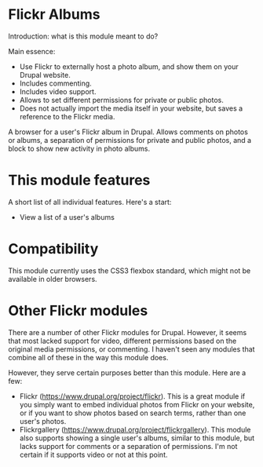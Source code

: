 # Flickr Albums
Introduction: what is this module meant to do?

Main essence:
- Use Flickr to externally host a photo album, and show them on your Drupal website.
- Includes commenting.
- Includes video support.
- Allows to set different permissions for private or public photos.
- Does not actually import the media itself in your website, but saves a reference to the Flickr media.

A browser for a user's Flickr album in Drupal. Allows comments on photos or albums, a separation of permissions for private and public photos, and a block to show new activity in photo albums.

# This module features
A short list of all individual features. Here's a start:
- View a list of a user's albums

# Compatibility
This module currently uses the CSS3 flexbox standard, which might not be available in older browsers.

# Other Flickr modules
There are a number of other Flickr modules for Drupal. However, it seems that most lacked support for video, different permissions based on the original media permissions, or commenting. I haven't seen any modules that combine all of these in the way this module does.

However, they serve certain purposes better than this module. Here are a few:
- Flickr (https://www.drupal.org/project/flickr). This is a great module if you simply want to embed individual photos from Flickr on your website, or if you want to show photos based on search terms, rather than one user's photos.
- Flickrgallery (https://www.drupal.org/project/flickrgallery). This module also supports showing a single user's albums, similar to this module, but lacks support for comments or a separation of permissions. I'm not certain if it supports video or not at this point.
